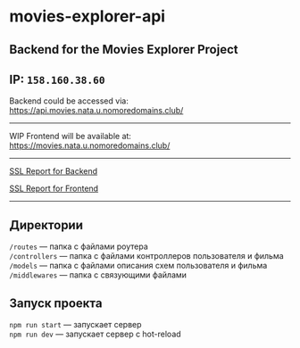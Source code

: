 # movies-explorer-api
## Backend for the Movies Explorer Project

IP:
`158.160.38.60
`
---

Backend could be accessed via: 
[https://api.movies.nata.u.nomoredomains.club/
](https://api.movies.nata.u.nomoredomains.club/)

---

WIP Frontend will be available at:
[https://movies.nata.u.nomoredomains.club/
](https://movies.nata.u.nomoredomains.club/)

---
[SSL Report for Backend](https://www.ssllabs.com/ssltest/analyze.html?d=api.movies.nata.u.nomoredomains.club)

[SSL Report for Frontend](https://www.ssllabs.com/ssltest/analyze.html?d=movies.nata.u.nomoredomains.club)

---

## Директории

`/routes` — папка с файлами роутера  
`/controllers` — папка с файлами контроллеров пользователя и фильма   
`/models` — папка с файлами описания схем пользователя и фильма
`/middlewares` — папка с связующими файлами

## Запуск проекта

`npm run start` — запускает сервер   
`npm run dev` — запускает сервер с hot-reload
